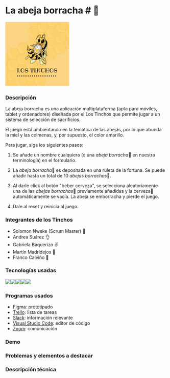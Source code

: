 # La abeja borracha # :beers:
<img src=".\img\avispa-lostinchos.png" width="200" height="200">


### Descripción

La abeja borracha es una aplicación multiplataforma (apta para móviles, tablet y ordenadores) diseñada por el Los Tinchos que permite jugar a un sistema de selección de sacrificios.

El juego está ambientando en la temática de las abejas, por lo que abunda la miel y las colmenas, y, por supuesto, el color amarillo.

Para jugar, siga los siguientes pasos:

1) Se añade un nombre cualquiera (o una <i>abeja borracha</i>:honeybee: en nuestra terminología) en el formulario. 

2) La <i>abeja borracha</i>:honeybee: es depositada en una ruleta de la fortuna. Se puede añadir hasta un total de 10 <i>abejas borrachas</i>:honeybee:. 

3) Al darle click al botón "beber cerveza", se selecciona aleatoriamente una de las <i>abejas borrachas</i>:honeybee: previamente añadidas y la cerveza:beers: automáticamente se vacía. La abeja se emborracha y pierde el juego. 

4) Dale al reset y reinicia al juego.

 

### Integrantes de los Tinchos
- Solomon Nweke (Scrum Master) :wave:
- Andrea Suárez :ok_hand:
- Gabriela Baquerizo :v:
- Martín Madridejos :crossed_fingers:
- Franco Calviño :call_me_hand:


### Tecnologías usadas
<img src="https://img.icons8.com/color/48/000000/javascript.png"/><img src="https://img.icons8.com/color/48/000000/html-5--v1.png"/><img src="https://img.icons8.com/color/48/000000/css3.png"/><img src="https://img.icons8.com/color/48/000000/sass.png"/><img src="https://img.icons8.com/fluent/48/000000/github.png"/>


### Programas usados
- [Figma][webFigma]: prototipado
- [Trello][webTrello]: lista de tareas
- [Slack][webSlack]: información relevante
- [Visual Studio Code][webVisual]: editor de código
- [Zoom][webZoom]: comunicación

### Demo

### Problemas y elementos a destacar

### Descripción técnica 


<!-- links -->
[webFigma]: figma.com
[webTrello]: trello.com
[webSlack]: trello.com
[webVisual]: https://visualstudio.microsoft.com/es/
[webZoom]: zoom.com
